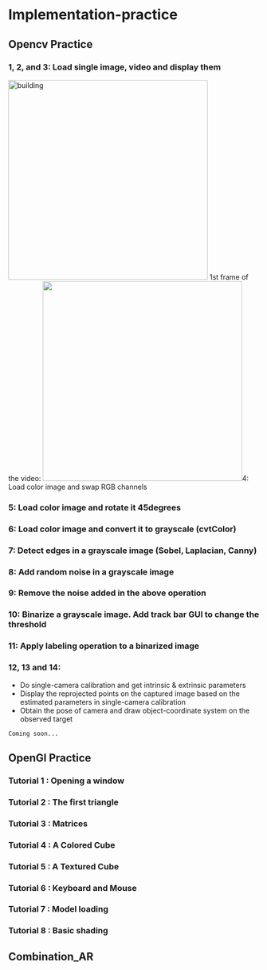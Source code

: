 # Implementation-practice

## Opencv Practice
### 1, 2, and 3: Load single image, video and display them

<img src="https://user-images.githubusercontent.com/102780764/168073114-06c1e840-d3d1-44de-b8a7-ea60ced869ba.png" width="400px" alt="building"/>
1st frame of the video:
<img src="https://user-images.githubusercontent.com/102780764/168078779-4aed10b2-0b2e-4159-9f6e-dd4f008adffb.jpg" width="400px")

### 4: Load color image and swap RGB channels

### 5: Load color image and rotate it 45degrees

### 6: Load color image and convert it to grayscale (cvtColor)

### 7: Detect edges in a grayscale image (Sobel, Laplacian, Canny)

### 8: Add random noise in a grayscale image

### 9: Remove the noise added in the above operation

### 10: Binarize a grayscale image. Add track bar GUI to change the threshold

### 11: Apply labeling operation to a binarized image

### 12, 13 and 14:
* Do single-camera calibration and get intrinsic & extrinsic parameters
* Display the reprojected points on the captured image based on the estimated parameters in single-camera calibration
* Obtain the pose of camera and draw object-coordinate system on the observed target

```
Coming soon...
```

## OpenGl  Practice
### Tutorial 1 : Opening a window

### Tutorial 2 : The first triangle


### Tutorial 3 : Matrices

### Tutorial 4 : A Colored Cube

### Tutorial 5 : A Textured Cube

### Tutorial 6 : Keyboard and Mouse

### Tutorial 7 : Model loading

### Tutorial 8 : Basic shading



## Combination_AR
